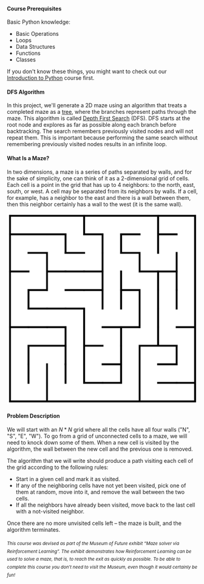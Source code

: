 #### Course Prerequisites

Basic Python knowledge:
- Basic Operations
- Loops
- Data Structures
- Functions
- Classes

If you don't know these things, you might want to check out our [Introduction to
Python](https://plugins.jetbrains.com/plugin/16630-introduction-to-python) course first.

#### DFS Algorithm

In this project, we'll generate a 2D maze using an algorithm that treats a completed 
maze as a [tree](https://en.wikipedia.org/wiki/Tree_(data_structure)), where the branches represent paths through the maze. This algorithm 
is called [Depth First Search](https://en.wikipedia.org/wiki/Depth-first_search) (DFS). DFS starts at the root node and explores as far 
as possible along each branch before backtracking. The search remembers previously 
visited nodes and will not repeat them. This is important because performing the 
same search without remembering previously visited nodes results in an infinite loop.

#### What Is a Maze?

In two dimensions, a maze is a series of paths separated by walls, and for the sake 
of simplicity, one can think of it as a 2-dimensional grid of cells. Each cell is a 
point in the grid that has up to 4 neighbors: to the north, east, south, or west. A 
cell may be separated from its neighbors by walls. If a cell, for example, has a 
neighbor to the east and there is a wall between them, then this neighbor certainly 
has a wall to the west (it is the same wall).

![img](maze_example.png)

#### Problem Description
We will start with an $N * N$ grid where all the cells have all four walls ("N", "S", "E", "W"). 
To go from a grid of unconnected cells to a maze, we will need to knock down some of 
them. When a new cell is visited by the algorithm, the wall between the new cell and 
the previous one is removed. 

The algorithm that we will write should produce a path visiting each cell of the grid 
according to the following rules:
- Start in a given cell and mark it as visited.
- If any of the neighboring cells have not yet been visited, pick one of them at random, 
  move into it, and remove the wall between the two cells.
- If all the neighbors have already been visited, move back to the last cell with a 
  not-visited neighbor. 

Once there are no more unvisited cells left – the maze is built, and the algorithm terminates.

<sub><i>This course was devised as part of the Museum of Future exhibit “Maze solver via Reinforcement 
Learning”. The exhibit demonstrates how Reinforcement Learning can be used to solve a maze, that 
is, to reach the exit as quickly as possible. To be able to complete this course you don’t need 
to visit the Museum, even though it would certainly be fun!</i></sub>
